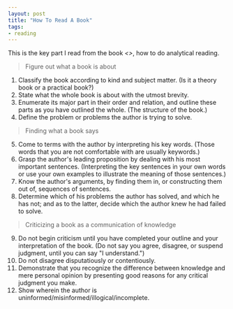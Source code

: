 ```yaml
---
layout: post
title: "How To Read A Book"
tags:
- reading
---
```


This is the key part I read from the book *<<How To Read A Book>>*, how to do analytical reading.

> Figure out what a book is about

1. Classify the book according to kind and subject matter. (Is it a theory book or a practical book?)
2. State what the whole book is about with the utmost brevity.
3. Enumerate its major part in their order and relation, and outline these parts as you have outlined the whole. (The structure of the book.)
4. Define the problem or problems the author is trying to solve.

>  Finding what a book says

5. Come to terms with the author by interpreting his key words. (Those words that you are not comfortable with are usually keywords.)
6. Grasp the author's leading proposition by dealing with his most important sentences. (Interpreting the key sentences in your own words or use your own examples to illustrate the meaning of those sentences.)
7. Know the author's arguments, by finding them in, or constructing them out of, sequences of sentences.
8. Determine which of his problems the author has solved, and which he has not; and as to the latter, decide which the author knew he had failed to solve.

> Criticizing a book as a communication of knowledge

9. Do not begin criticism until you have completed your outline and your interpretation of the book. (Do not say you agree, disagree, or suspend judgment, until you can say "I understand.")
10. Do not disagree disputatiously or contentiously.
11. Demonstrate that you recognize the difference between knowledge and mere personal opinion by presenting good reasons for any critical judgment you make.
12. Show wherein the author is uninformed/misinformed/illogical/incomplete.
